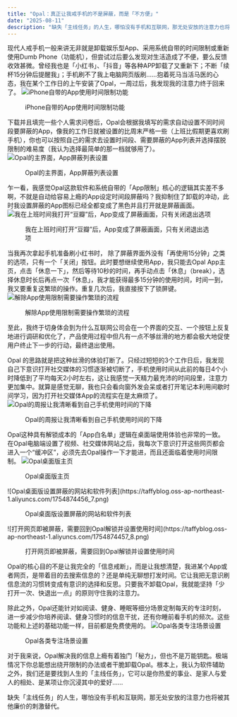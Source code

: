 ```yaml
---
title: "Opal：真正让我戒手机的不是屏蔽，而是「不方便」"
date: "2025-08-11"
description: "缺失「主线任务」的人生，哪怕没有手机和互联网，那无处安放的注意力也将被其他廉价的刺激替代"
---
```


现代人戒手机一般来讲无非就是卸载娱乐型App、采用系统自带的时间限制或重新使用Dumb Phone（功能机），但尝试过后要么发现对生活造成了不便，要么反馈收效甚微。曾经我也是「小红书」、「抖音」等各种APP卸载了又重新下；不断「续杯15分钟后提醒我」；手机刷不了我上电脑网页版刷……抱着死马当活马医的心态，我在某个工作日的上午安装了Opal，一周过后，我发现我的注意力终于回来了。
![iPhone自带的App使用时间限制功能](https://taffyblog.oss-ap-northeast-1.aliyuncs.com/1754874447_1.png)
<figure>
<figcaption>iPhone自带的App使用时间限制功能</figcaption>
</figure>

下载并且填完一些个人需求问卷后，Opal会根据我填写的需求自动设置不同时间段要屏蔽的App，像我的工作日就被设置的比周末严格一些（上班比假期更喜欢刷手机），你也可以按照自己的需求去设置时间段、需要屏蔽的App列表并选择摆脱限制的难易度（我认为选择最简单的那一档就够用了）。
![Opal的主界面，App屏蔽列表设置](https://taffyblog.oss-ap-northeast-1.aliyuncs.com/1754874448_2.png)
<figure>
<figcaption>Opal的主界面，App屏蔽列表设置</figcaption>
</figure>


乍一看，我感觉Opal这款软件和系统自带的「App限制」核心的逻辑其实差不多啊，不就是自动给容易上瘾的App设定时间段屏蔽吗？我抑制住了卸载的冲动，此时我设置屏蔽的App图标已经全都变成了黑色并且打开就是屏蔽画面。
![我在上班时间我打开“豆瓣”后，App变成了屏蔽画面，只有关闭退出选项](https://taffyblog.oss-ap-northeast-1.aliyuncs.com/1754874450_3.png)
<figure>
<figcaption>我在上班时间打开“豆瓣”后，App变成了屏蔽画面，只有关闭退出选项</figcaption>
</figure>

当我再次拿起手机准备刷小红书时， 除了屏蔽界面外没有「再使用15分钟」之类的选项，只有一个「关闭」按钮。此时要想继续使用App，我只能去Opal App主页，点击「休息一下」，然后等待10秒的时间，再手动点击「休息」（break），选择休息时长后再点一次「休息」，我才能获得最多15分钟的使用时间，时间一到，我又要重复这繁琐的操作。重复几次后，我直接按下了锁屏键。
![解除App使用限制需要操作繁琐的流程](https://taffyblog.oss-ap-northeast-1.aliyuncs.com/1754874450_4.png)
<figure>
<figcaption>解除App使用限制需要操作繁琐的流程</figcaption>
</figure>

至此，我终于切身体会到为什么互联网公司会在一个界面的交互、一个按钮上反复地进行调研和优化了，产品使用过程中但凡有一点不够丝滑的地方都会极大地促使用户终止下一步的行动，最终退出使用。

Opal 的思路就是把这种丝滑的体验打断了。只经过短短的3个工作日后，我发现自己下意识打开社交媒体的习惯逐渐被切断了，手机使用时间从此前的每日4个小时降低到了平均每天2小时左右，这让我感觉一天精力最充沛的时间段里，注意力更加集中。就算是感觉无聊，我也只会看向窗外发会呆或者打开笔记本利用间歇时间学习，因为打开社交媒体App的流程实在是太麻烦了。
![Opal的周报让我清晰看到自己手机使用时间的下降](https://taffyblog.oss-ap-northeast-1.aliyuncs.com/1754874452_5.png)
<figure>
<figcaption>Opal的周报让我清晰看到自己手机使用时间的下降</figcaption>
</figure>

Opal这种具有解锁成本的「App白名单」逻辑在桌面端使用体验也非常的一致。在Opal电脑端设置了视频、社交媒体网站之后，我每次下意识打开这些网页都会进入一个“缓冲区”，必须先去Opal操作一下才能进，而且还面临着使用时间限制。
![Opal桌面版主页](https://taffyblog.oss-ap-northeast-1.aliyuncs.com/1754874454_6.png)
<figure>
<figcaption>Opal桌面版主页</figcaption>
</figure>
![Opal桌面版设置屏蔽的网站和软件列表](https://taffyblog.oss-ap-northeast-1.aliyuncs.com/1754874456_7.png)
<figure>
<figcaption>Opal桌面版设置屏蔽的网站和软件列表</figcaption>
</figure>
![打开网页即被屏蔽，需要回到Opal解锁并设置使用时间](https://taffyblog.oss-ap-northeast-1.aliyuncs.com/1754874457_8.png)
<figure>
<figcaption>打开网页即被屏蔽，需要回到Opal解锁并设置使用时间</figcaption>
</figure>

Opal的核心目的不是让我完全的「信息戒断」，而是让我想清楚，我进某个App或者网页，是带着目的去搜索信息的？还是单纯无聊想打发时间。它让我把无意识刷信息流的习惯转变成有意识的选择和反思。只要我不卸载Opal，我就能坚持「少打开一次、快退出一点」的原则守住我的注意力。

除此之外，Opal还能针对如阅读、健身、睡眠等细分场景定制每天的专注时刻，进一步减少你培养阅读、健身习惯时的信息干扰，还有你睡前看手机的频次。这些功能和上述的基础功能一样，目前都是免费使用的。
![Opal各类专注场景设置](https://taffyblog.oss-ap-northeast-1.aliyuncs.com/1754874458_9.png)
<figure>
<figcaption>Opal各类专注场景设置</figcaption>
</figure>
对于我来说，Opal解决我的信息上瘾有着独门「秘方」，但也不是万能钥匙。极端情况下你总能想出绕开限制的办法或者干脆卸载Opal。根本上，我认为软件辅助之外，我们还是要找到人生的「主线任务」，它可以是你热爱的事业、是家人与爱人的相处、是某项让你沉浸其中的爱好……

缺失「主线任务」的人生，哪怕没有手机和互联网，那无处安放的注意力也将被其他廉价的刺激替代。
